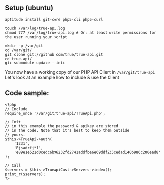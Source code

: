 ## Setup (ubuntu)

    aptitude install git-core php5-cli php5-curl
    
    touch /var/log/true-api.log
    chmod 777 /var/log/true-api.log # Or: at least write permissions for the user running your script
    
    mkdir -p /var/git 
    cd /var/git/  
    git clone git://github.com/true/true-api.git 
    cd true-api/  
    git submodule update --init

You now have a working copy of our PHP API Client in `/var/git/true-api`
Let's look at an example how to include & use the Client

## Code sample:

    <?php
    // Include
    require_once '/var/git/true-api/TrueApi.php';

    // Init
    // in this example the password & apikey are stored
    // in the code. Note that it's best to keep them outside
    // yours.
    $this->TrueApi->auth(
        '1231',
        'Pjsadrfj*1',
        'e89e1e521d0cedc6b96232fd2741addfbe6e69ddf235cedad140b986c200ead8'
    );

    // Call
    $servers = $this->TrueApiCust->Servers->index();
    print_r($servers);
    ?>

